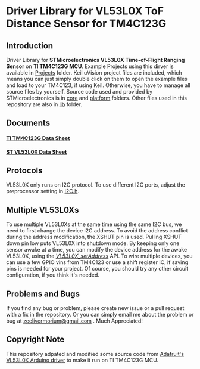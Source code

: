 # Driver Library for VL53L0X ToF Distance Sensor for TM4C123G

## Introduction
Driver Library for **STMicroelectronics VL53L0X Time-of-Flight Ranging Sensor** on **TI TM4C123G MCU**. Example Projects using this dirver is available in [Projects](proj) folder. Keil uVision project files are included, which means you can just simply double click on them to open the example files and load to your TM4C123, if using Keil. Otherwise, you have to manage all source files by yourself. Source code used and provided by STMicroelectronics is in [core](lib/core) and [platform](lib/platform) folders. Other files used in this repository are also in [lib](lib) folder.

## Documents
#### [TI TM4C123G Data Sheet](http://www.ti.com/lit/ds/symlink/tm4c123gh6pm.pdf)
#### [ST VL53L0X Data Sheet](https://www.st.com/resource/en/datasheet/vl53l0x.pdf)

## Protocols
VL53L0X only runs on I2C protocol. To use different I2C ports, adjust the preprocessor setting in [I2C.h](lib/common/inc/I2C.h#L21).

## Multiple VL53L0Xs
To use multiple VL53L0Xs at the same time using the same I2C bus, we need to first change the device I2C address. To avoid the address conflict during the address modification, the XSHUT pin is used. Pulling XSHUT down pin low puts VL53L0X into shutdown mode. By keeping only one sensor awake at a time, you can modify the device address for the awake VL53L0X, using the [*VL53L0X_setAddress*](lib/VL53L0X/inc/VL53L0X.h#L59) API. To wire multiple devices, you can use a few GPIO vins from TM4C123 or use a shift register IC, if saving pins is needed for your project. Of course, you should try any other circuit configuration, if you think it's needed.

## Problems and Bugs
If you find any bug or problem, please create new issue or a pull request with a fix in the repository.
Or you can simply email me about the problem or bug at zeelivermorium@gmail.com .
Much Appreciated!

## Copyright Note
This repository adpated and modified some source code from [Adafruit's VL53L0X Arduino driver](https://github.com/adafruit/Adafruit_VL53L0X) to make it run on TI TM4C123G MCU.
